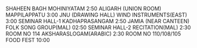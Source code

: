 SHAHEEN BAGH
MOHINIYATAM 
2:50
ALIGARH (UNION ROOM)
MAPPILAPPATU 
3:00
JNU (DRAWING HALL)
WIND INSTRUMENTS(EAST) 
3:00
SEMINAR HALL-1
KADHAPRASANGAM 
2:50
JAMIA (NEAR CANTEEN)
FOLK SONG GROUP(MAL)
02:50
SEMINAR HALL-2
RECITATION(MAL)
2:30
ROOM NO 114
AKSHARASLOGAM(ARABIC) 
2:30
ROOM NO 110/108/105
FOOD FEST 
10:00